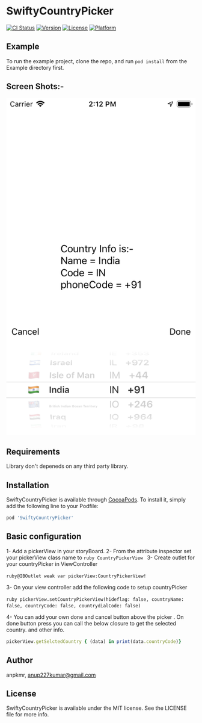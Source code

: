 # SwiftyCountryPicker

[![CI Status](https://img.shields.io/travis/anoopkumarevontech/SwiftyCountryPicker.svg?style=flat)](https://travis-ci.org/anoopkumarevontech/SwiftyCountryPicker)
[![Version](https://img.shields.io/cocoapods/v/SwiftyCountryPicker.svg?style=flat)](https://cocoapods.org/pods/SwiftyCountryPicker)
[![License](https://img.shields.io/cocoapods/l/SwiftyCountryPicker.svg?style=flat)](https://cocoapods.org/pods/SwiftyCountryPicker)
[![Platform](https://img.shields.io/cocoapods/p/SwiftyCountryPicker.svg?style=flat)](https://cocoapods.org/pods/SwiftyCountryPicker)

## Example

To run the example project, clone the repo, and run `pod install` from the Example directory first.
## Screen Shots:-
![](Example/SwiftyCountryPicker/ScreenShot/scnshot.png) 
## Requirements

Library don't depeneds on any third party library.

## Installation

SwiftyCountryPicker is available through [CocoaPods](https://cocoapods.org). To install
it, simply add the following line to your Podfile:

```ruby
pod 'SwiftyCountryPicker'
```

## Basic configuration

1- Add a pickerView in your storyBoard.
2- From the attribute inspector set your pickerView class name to ```ruby CountryPickerView ```
3- Create outlet for your countryPicker in ViewController 

```ruby@IBOutlet weak var pickerView:CountryPickerView!```

3- On your view controller add the following code to setup countryPicker

```ruby pickerView.setCountryPickerView(hideflag: false, countryName: false, countryCode: false, countrydialCode: false) ```

4- You can add your own done and cancel button above the picker .
On done button press you can call the below closure to get the selected country. and other info.

```ruby 
pickerView.getSelctedCountry { (data) in print(data.countryCode)}
```


## Author

anpkmr, anup227kumar@gmail.com

## License

SwiftyCountryPicker is available under the MIT license. See the LICENSE file for more info.

